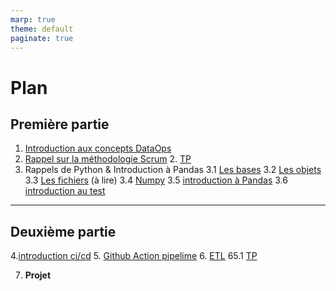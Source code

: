 ```yaml
---
marp: true
theme: default
paginate: true
---
```


# Plan

## Première partie

1. [Introduction aux concepts DataOps](./introduction.html)
2. [Rappel sur la méthodologie Scrum](./scrum.html)
    2. [TP](./tp_scum.html) 
3. Rappels de Python & Introduction à Pandas
    3.1 [Les bases](./rappel_python_les_bases.html)
    3.2 [Les objets](./rappel_python_objet.html)
    3.3 [Les fichiers](./rappel_python_file.html) (à lire)
    3.4 [Numpy](./introduction_numpy.html)
    3.5 [introduction à Pandas](./introduction_pandas.html)
    3.6 [introduction au test](./introduction_test.html)

---

## Deuxième partie

4.[introduction ci/cd](./introduction_githubaction.html)
5. [Github Action pipelime](./introduction_cicd.html)
6. [ETL](./etl.html)
    65.1 [TP](./tp_etl.html)

7. **Projet**